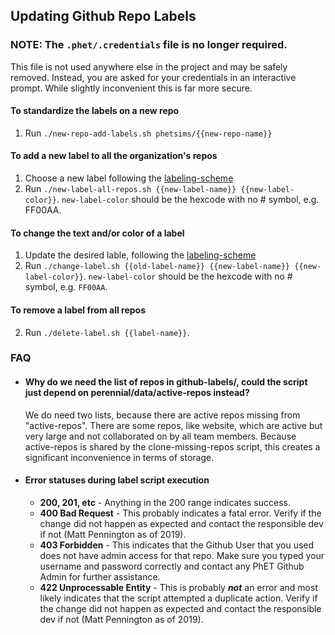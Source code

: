 ## Updating Github Repo Labels

### NOTE: The `.phet/.credentials` file is no longer required.
This file is not used anywhere else in the project and may be safely removed.  Instead, you are asked for your credentials in an interactive prompt.  While slightly
inconvenient this is far more secure.

#### To standardize the labels on a new repo
1. Run `./new-repo-add-labels.sh phetsims/{{new-repo-name}}`

#### To add a new label to all the organization's repos
1. Choose a new label following the [labeling-scheme](labeling-scheme.md)
2. Run `./new-label-all-repos.sh {{new-label-name}} {{new-label-color}}`.  `new-label-color` should be the hexcode with no #
symbol, e.g. FF00AA.

#### To change the text and/or color of a label
1. Update the desired lable, following the [labeling-scheme](labeling-scheme.md)
2. Run `./change-label.sh {{old-label-name}} {{new-label-name}} {{new-label-color}}`.  `new-label-color` should be the
hexcode with no # symbol, e.g. `FF00AA`.

#### To remove a label from all repos
2. Run `./delete-label.sh {{label-name}}`.

### FAQ

* #### Why do we need the list of repos in github-labels/, could the script just depend on perennial/data/active-repos instead?

    We do need two lists, because there are active repos missing from "active-repos". There are some repos, like website, which are active but very large and not collaborated on by all team members. Because active-repos is shared by the clone-missing-repos script, this creates a significant inconvenience in terms of storage.

* #### Error statuses during label script execution

    * __200, 201, etc__ - Anything in the 200 range indicates success.
    * __400 Bad Request__ - This probably indicates a fatal error. Verify if the change did not happen as expected and contact the responsible dev if not (Matt Pennington as of 2019).
    * __403 Forbidden__ - This indicates that the Github User that you used does not have admin access for that repo.  Make sure you typed your username and password correctly and contact any PhET Github Admin for further assistance.
    * __422 Unprocessable Entity__ - This is probably __*not*__ an error and most likely indicates that the script attempted a duplicate action. Verify if the change did not happen as expected and contact the responsible dev if not (Matt Pennington as of 2019).